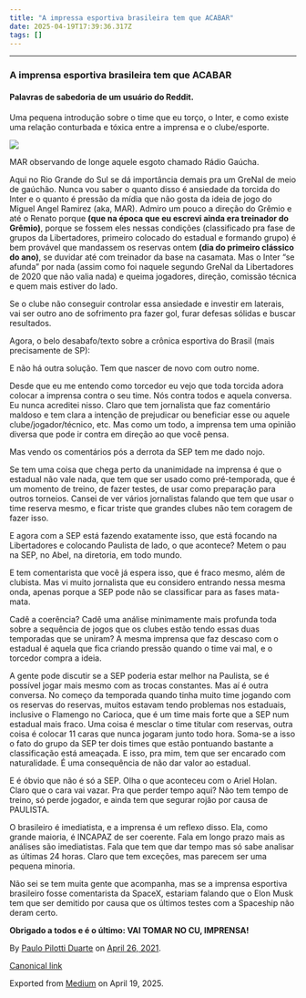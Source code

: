 ```yaml
---
title: "A impressa esportiva brasileira tem que ACABAR"
date: 2025-04-19T17:39:36.317Z
tags: []
---
```


* * *

### A imprensa esportiva brasileira tem que ACABAR

#### Palavras de sabedoria de um usuário do Reddit.

Uma pequena introdução sobre o time que eu torço, o Inter, e como existe uma relação conturbada e tóxica entre a imprensa e o clube/esporte.

![](https://cdn-images-1.medium.com/max/800/0*PU8MDn8_8R21ZJeq)

MAR observando de longe aquele esgoto chamado Rádio Gaúcha.

Aqui no Rio Grande do Sul se dá importância demais pra um GreNal de meio de gaúchão. Nunca vou saber o quanto disso é ansiedade da torcida do Inter e o quanto é pressão da mídia que não gosta da ideia de jogo do Miguel Angel Ramirez (aka, MAR). Admiro um pouco a direção do Grêmio e até o Renato porque **(que na época que eu escrevi ainda era treinador do Grêmio)**, porque se fossem eles nessas condições (classificado pra fase de grupos da Libertadores, primeiro colocado do estadual e formando grupo) é bem provável que mandassem os reservas ontem **(dia do primeiro clássico do ano)**, se duvidar até com treinador da base na casamata. Mas o Inter “se afunda” por nada (assim como foi naquele segundo GreNal da Libertadores de 2020 que não valia nada) e queima jogadores, direção, comissão técnica e quem mais estiver do lado.

Se o clube não conseguir controlar essa ansiedade e investir em laterais, vai ser outro ano de sofrimento pra fazer gol, furar defesas sólidas e buscar resultados.

Agora, o belo desabafo/texto sobre a crônica esportiva do Brasil (mais precisamente de SP):

E não há outra solução. Tem que nascer de novo com outro nome.

Desde que eu me entendo como torcedor eu vejo que toda torcida adora colocar a imprensa contra o seu time. Nós contra todos e aquela conversa. Eu nunca acreditei nisso. Claro que tem jornalista que faz comentário maldoso e tem clara a intenção de prejudicar ou beneficiar esse ou aquele clube/jogador/técnico, etc. Mas como um todo, a imprensa tem uma opinião diversa que pode ir contra em direção ao que você pensa.

Mas vendo os comentários pós a derrota da SEP tem me dado nojo.

Se tem uma coisa que chega perto da unanimidade na imprensa é que o estadual não vale nada, que tem que ser usado como pré-temporada, que é um momento de treino, de fazer testes, de usar como preparação para outros torneios. Cansei de ver vários jornalistas falando que tem que usar o time reserva mesmo, e ficar triste que grandes clubes não tem coragem de fazer isso.

E agora com a SEP está fazendo exatamente isso, que está focando na Libertadores e colocando Paulista de lado, o que acontece? Metem o pau na SEP, no Abel, na diretoria, em todo mundo.

E tem comentarista que você já espera isso, que é fraco mesmo, além de clubista. Mas vi muito jornalista que eu considero entrando nessa mesma onda, apenas porque a SEP pode não se classificar para as fases mata-mata.

Cadê a coerência? Cadê uma análise minimamente mais profunda toda sobre a sequência de jogos que os clubes estão tendo essas duas temporadas que se uniram? A mesma imprensa que faz descaso com o estadual é aquela que fica criando pressão quando o time vai mal, e o torcedor compra a ideia.

A gente pode discutir se a SEP poderia estar melhor na Paulista, se é possível jogar mais mesmo com as trocas constantes. Mas aí é outra conversa. No começo da temporada quando tinha muito time jogando com os reservas do reservas, muitos estavam tendo problemas nos estaduais, inclusive o Flamengo no Carioca, que é um time mais forte que a SEP num estadual mais fraco. Uma coisa é mesclar o time titular com reservas, outra coisa é colocar 11 caras que nunca jogaram junto todo hora. Soma-se a isso o fato do grupo da SEP ter dois times que estão pontuando bastante a classificação está ameaçada. E isso, pra mim, tem que ser encarado com naturalidade. É uma consequência de não dar valor ao estadual.

E é óbvio que não é só a SEP. Olha o que aconteceu com o Ariel Holan. Claro que o cara vai vazar. Pra que perder tempo aqui? Não tem tempo de treino, só perde jogador, e ainda tem que segurar rojão por causa de PAULISTA.

O brasileiro é imediatista, e a imprensa é um reflexo disso. Ela, como grande maioria, é INCAPAZ de ser coerente. Fala em longo prazo mais as análises são imediatistas. Fala que tem que dar tempo mas só sabe analisar as últimas 24 horas. Claro que tem exceções, mas parecem ser uma pequena minoria.

Não sei se tem muita gente que acompanha, mas se a imprensa esportiva brasileiro fosse comentarista da SpaceX, estariam falando que o Elon Musk tem que ser demitido por causa que os últimos testes com a Spaceship não deram certo.

**Obrigado a todos e é o último: VAI TOMAR NO CU, IMPRENSA!**

By [Paulo Pilotti Duarte](https://medium.com/@paulopilotti) on [April 26, 2021](https://medium.com/p/abff2812152).

[Canonical link](https://medium.com/@paulopilotti/a-impressa-esportiva-brasileira-tem-que-acabar-abff2812152)

Exported from [Medium](https://medium.com) on April 19, 2025.